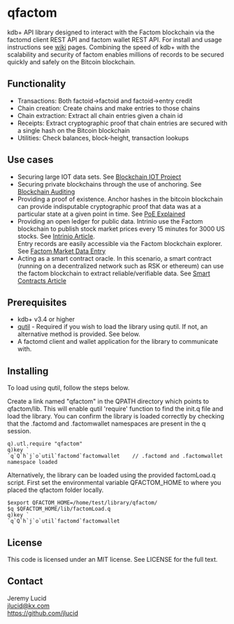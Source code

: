 # qfactom
kdb+ API library designed to interact with the Factom blockchain via 
the factomd client REST API and factom wallet REST API. For install and usage instructions see [wiki](https://github.com/jlucid/qfactom/wiki) pages.
Combining the speed of kdb+ with the scalability and security of factom enables
millions of records to be secured quickly and safely on the Bitcoin blockchain.

## Functionality
* Transactions: Both factoid->factoid and factoid->entry credit
* Chain creation: Create chains and make entries to those chains
* Chain extraction: Extract all chain entries given a chain id 
* Receipts: Extract cryptographic proof that chain entries are secured with a single hash on the Bitcoin blockchain
* Utilities: Check balances, block-height, transaction lookups

## Use cases

* Securing large IOT data sets. 
See [Blockchain IOT Project](https://www.ethnews.com/factom-receives-second-dhs-grant-for-blockchain-iot-project)
* Securing private blockchains through the use of anchoring.
See [Blockchain Auditing](http://bitfury.com/content/5-white-papers-research/bitfury_white_paper_on_blockchain_auditability.pdf)
* Providing a proof of existence.
Anchor hashes in the bitcoin blockchain can provide indisputable cryptographic proof that data was 
at a particular state at a given point in time. 
See [PoE Explained](http://www.newsbtc.com/proof-of-existence/)
* Providing an open ledger for public data.
Intrinio use the Factom blockchain to publish stock market prices every 15 minutes for 3000 US stocks. 
See [Intrinio Article](https://www.factom.com/blog/intrinio-factom-announce-collaboration).  
Entry records are easily accessible via the Factom blockchain explorer. 
See [Factom Market Data Entry](https://explorer.factom.org/entry/bfa8626577553a90906246faf94bf02febad9697339993a942790dd3fb20f9c8)
* Acting as a smart contract oracle. In this scenario, a smart contract (running on a decentralized network
  such as RSK or ethereum) can use the factom blockchain to extract reliable/verifiable data.
See [Smart Contracts Article](https://www.factom.com/blog/smartcontract-factom-announce-collaboration)


## Prerequisites

* kdb+ v3.4 or higher
* [qutil](https://github.com/nugend/qutil) - Required if you wish to load the library using qutil.
  If not, an alternative method is provided. See below.
* A factomd client and wallet application for the library to communicate with.  

## Installing

To load using qutil, follow the steps below.

Create a link named "qfactom" in the QPATH directory which points to qfactom/lib. This will enable qutil 'require' function to find the init.q file and load the library. You can confirm the library is loaded correctly by checking that the .factomd and .factomwallet namespaces are present in the q session.

    q).utl.require "qfactom"
    q)key `
    `q`Q`h`j`o`util`factomd`factomwallet    // .factomd and .factomwallet namespace loaded
    
Alternatively, the library can be loaded using the provided factomLoad.q script.
First set the environmental variable 
QFACTOM_HOME to where you placed the qfactom folder locally.

    $export QFACTOM_HOME=/home/test/library/qfactom/
    $q $QFACTOM_HOME/lib/factomLoad.q
    q)key `
    `q`Q`h`j`o`util`factomd`factomwallet   

## License

This code is licensed under an MIT license.  See LICENSE for
the full text.

## Contact

Jeremy Lucid  
jlucid@kx.com  
https://github.com/jlucid  




